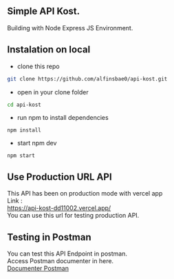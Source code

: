 ## Simple API Kost.
Building with
Node Express JS Environment.

## Instalation on local
- clone this repo
```bash
git clone https://github.com/alfinsbae0/api-kost.git
```
- open in your clone folder
```bash
cd api-kost
```
- run npm to install dependencies
```node
npm install
```
- start npm dev
```node
npm start
```

## Use Production URL API
This API has been on production mode with vercel app<br>
Link : <br>
<a>https://api-kost-dd11002.vercel.app/</a><br>
You can use this url for testing production API.

## Testing in Postman
You can test this API Endpoint in postman. <br>
Access Postman documenter in here. <br>
[Documenter Postman](https://documenter.getpostman.com/view/36640152/2sA3kaBdoz)


